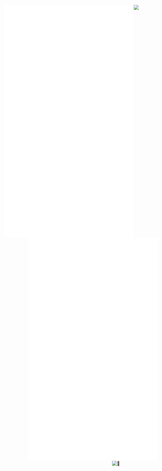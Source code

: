[<img align="left" width="425" alt="🦑" src="https://github.com/lowlighter/lowlighter/blob/master/metrics.svg">](https://github.com/lowlighter/metrics)
[<img align="right" width="425" alt="🦑" src="https://github.com/lowlighter/lowlighter/blob/master/metrics.personal.anilist.svg">](https://github.com/lowlighter/metrics)
[<img align="right" width="150" alt="🦑" src="https://count.getloli.com/get/@:lowlighter?theme=rule34">](https://www.youtube.com/watch?v=D00hlkW0u3U)

[![](https://user-images.githubusercontent.com/22963968/111034256-06e85080-8415-11eb-89ba-39321afb1433.png)](#)
